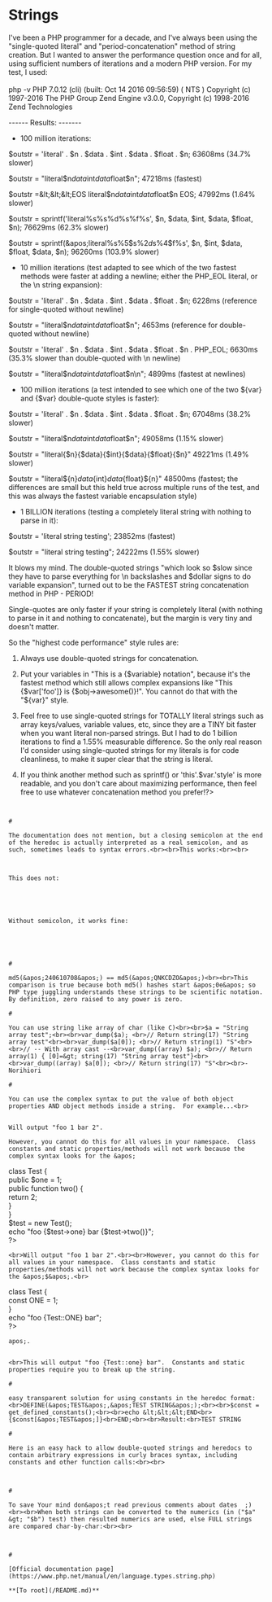 # Strings



I&apos;ve been a PHP programmer for a decade, and I&apos;ve always been using the "single-quoted literal" and "period-concatenation" method of string creation. But I wanted to answer the performance question once and for all, using sufficient numbers of iterations and a modern PHP version. For my test, I used:<br><br>php -v
PHP 7.0.12 (cli) (built: Oct 14 2016 09:56:59) ( NTS )
Copyright (c) 1997-2016 The PHP Group
Zend Engine v3.0.0, Copyright (c) 1998-2016 Zend Technologies

------ Results: -------

* 100 million iterations:

$outstr = &apos;literal&apos; . $n . $data . $int . $data . $float . $n;
63608ms (34.7% slower)

$outstr = "literal$n$data$int$data$float$n";
47218ms (fastest)

$outstr =&lt;&lt;&lt;EOS
literal$n$data$int$data$float$n
EOS;
47992ms (1.64% slower)

$outstr = sprintf(&apos;literal%s%s%d%s%f%s&apos;, $n, $data, $int, $data, $float, $n);
76629ms (62.3% slower)

$outstr = sprintf(&apos;literal%s%5$s%2$d%3$s%4$f%s&apos;, $n, $int, $data, $float, $data, $n);
96260ms (103.9% slower)

* 10 million iterations (test adapted to see which of the two fastest methods were faster at adding a newline; either the PHP_EOL literal, or the \n string expansion):

$outstr = &apos;literal&apos; . $n . $data . $int . $data . $float . $n;
6228ms (reference for single-quoted without newline)

$outstr = "literal$n$data$int$data$float$n";
4653ms (reference for double-quoted without newline)

$outstr = &apos;literal&apos; . $n . $data . $int . $data . $float . $n . PHP_EOL;
6630ms (35.3% slower than double-quoted with \n newline)

$outstr = "literal$n$data$int$data$float$n\n";
4899ms (fastest at newlines)

* 100 million iterations (a test intended to see which one of the two ${var} and {$var} double-quote styles is faster):

$outstr = &apos;literal&apos; . $n . $data . $int . $data . $float . $n;
67048ms (38.2% slower)

$outstr = "literal$n$data$int$data$float$n";
49058ms (1.15% slower)

$outstr = "literal{$n}{$data}{$int}{$data}{$float}{$n}"
49221ms (1.49% slower)

$outstr = "literal${n}${data}${int}${data}${float}${n}"
48500ms (fastest; the differences are small but this held true across multiple runs of the test, and this was always the fastest variable encapsulation style)

* 1 BILLION iterations (testing a completely literal string with nothing to parse in it):

$outstr = &apos;literal string testing&apos;;
23852ms (fastest)

$outstr = "literal string testing";
24222ms (1.55% slower)

It blows my mind. The double-quoted strings "which look so $slow since they have to parse everything for \n backslashes and $dollar signs to do variable expansion", turned out to be the FASTEST string concatenation method in PHP - PERIOD!

Single-quotes are only faster if your string is completely literal (with nothing to parse in it and nothing to concatenate), but the margin is very tiny and doesn&apos;t matter.

So the "highest code performance" style rules are:

1. Always use double-quoted strings for concatenation.

2. Put your variables in "This is a {$variable} notation", because it&apos;s the fastest method which still allows complex expansions like "This {$var[&apos;foo&apos;]} is {$obj-&gt;awesome()}!". You cannot do that with the "${var}" style.

3. Feel free to use single-quoted strings for TOTALLY literal strings such as array keys/values, variable values, etc, since they are a TINY bit faster when you want literal non-parsed strings. But I had to do 1 billion iterations to find a 1.55% measurable difference. So the only real reason I&apos;d consider using single-quoted strings for my literals is for code cleanliness, to make it super clear that the string is literal.

4. If you think another method such as sprintf() or &apos;this&apos;.$var.&apos;style&apos; is more readable, and you don&apos;t care about maximizing performance, then feel free to use whatever concatenation method you prefer!?>
```
  

#

The documentation does not mention, but a closing semicolon at the end of the heredoc is actually interpreted as a real semicolon, and as such, sometimes leads to syntax errors.<br><br>This works:<br><br>

```
<?php
$foo = &lt;&lt;&lt;END
abcd
END;
?>
```


This does not:



```
<?php
foo(&lt;&lt;&lt;END
abcd
END;
);
// syntax error, unexpected &apos;;&apos;
?>
```


Without semicolon, it works fine:



```
<?php
foo(&lt;&lt;&lt;END
abcd
END
);
?>
```
  

#

md5(&apos;240610708&apos;) == md5(&apos;QNKCDZO&apos;)<br><br>This comparison is true because both md5() hashes start &apos;0e&apos; so PHP type juggling understands these strings to be scientific notation.  By definition, zero raised to any power is zero.  

#

You can use string like array of char (like C)<br><br>$a = "String array test";<br><br>var_dump($a); <br>// Return string(17) "String array test"<br><br>var_dump($a[0]); <br>// Return string(1) "S"<br><br>// -- With array cast --<br>var_dump((array) $a); <br>// Return array(1) { [0]=&gt; string(17) "String array test"}<br><br>var_dump((array) $a[0]); <br>// Return string(17) "S"<br><br>- Norihiori  

#

You can use the complex syntax to put the value of both object properties AND object methods inside a string.  For example...<br>

```
<?php
class Test {
    public $one = 1;
    public function two() {
        return 2;
    }
}
$test = new Test();
echo "foo {$test-&gt;one} bar {$test-&gt;two()}";
?>
```

Will output "foo 1 bar 2".

However, you cannot do this for all values in your namespace.  Class constants and static properties/methods will not work because the complex syntax looks for the &apos;

```
<?php<br>class Test {<br>    public $one = 1;<br>    public function two() {<br>        return 2;<br>    }<br>}<br>$test = new Test();<br>echo "foo {$test-&gt;one} bar {$test-&gt;two()}";<br>?>
```
<br>Will output "foo 1 bar 2".<br><br>However, you cannot do this for all values in your namespace.  Class constants and static properties/methods will not work because the complex syntax looks for the &apos;$&apos;.<br>

```
<?php<br>class Test {<br>    const ONE = 1;<br>}<br>echo "foo {Test::ONE} bar";<br>?>
```
apos;.


```
<?php
class Test {
    const ONE = 1;
}
echo "foo {Test::ONE} bar";
?>
```
<br>This will output "foo {Test::one} bar".  Constants and static properties require you to break up the string.  

#

easy transparent solution for using constants in the heredoc format:<br>DEFINE(&apos;TEST&apos;,&apos;TEST STRING&apos;);<br><br>$const = get_defined_constants();<br><br>echo &lt;&lt;&lt;END<br>{$const[&apos;TEST&apos;]}<br>END;<br><br>Result:<br>TEST STRING  

#

Here is an easy hack to allow double-quoted strings and heredocs to contain arbitrary expressions in curly braces syntax, including constants and other function calls:<br><br>

```
<?php

// Hack declaration
function _expr($v) { return $v; }
$_expr = &apos;_expr&apos;;

// Our playground
define(&apos;qwe&apos;, &apos;asd&apos;);
define(&apos;zxc&apos;, 5);

$a=3;
$b=4;

function c($a, $b) { return $a+$b; }

// Usage
echo "pre {$_expr(1+2)} post\n"; // outputs &apos;pre 3 post&apos;
echo "pre {$_expr(qwe)} post\n"; // outputs &apos;pre asd post&apos;
echo "pre {$_expr(c($a, $b)+zxc*2)} post\n"; // outputs &apos;pre 17 post&apos;

// General syntax is {$_expr(...)}
?>
```
  

#

To save Your mind don&apos;t read previous comments about dates  ;)<br><br>When both strings can be converted to the numerics (in ("$a" &gt; "$b") test) then resulted numerics are used, else FULL strings are compared char-by-char:<br><br>

```
<?php
var_dump(&apos;1.22&apos; &gt; &apos;01.23&apos;); // bool(false)
var_dump(&apos;1.22.00&apos; &gt; &apos;01.23.00&apos;); // bool(true)
var_dump(&apos;1-22-00&apos; &gt; &apos;01-23-00&apos;); // bool(true)
var_dump((float)&apos;1.22.00&apos; &gt; (float)&apos;01.23.00&apos;); // bool(false)
?>
```
  

#

[Official documentation page](https://www.php.net/manual/en/language.types.string.php)

**[To root](/README.md)**